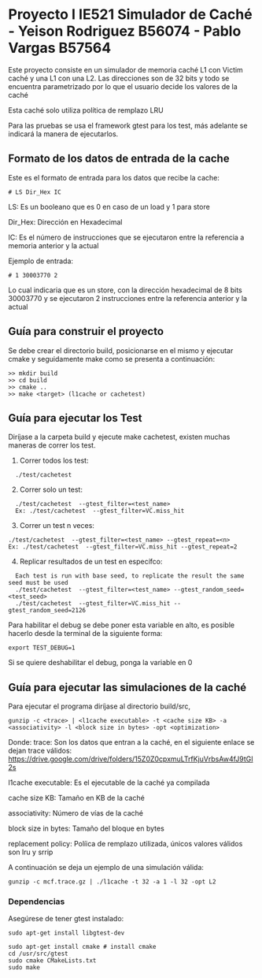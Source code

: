# Proyecto I IE521 Simulador de Caché - Yeison Rodriguez B56074 - Pablo Vargas B57564

Este proyecto consiste en un simulador de memoria caché L1 con Victim caché y 
una L1 con una L2. Las direcciones son de 32 bits y todo se encuentra parametrizado
por lo que el usuario decide los valores de la caché

Esta caché solo utiliza política de remplazo LRU

Para las pruebas se usa el framework gtest para los test, más adelante se indicará la 
manera de ejecutarlos.

## Formato de los datos de entrada de la cache
Este es el formato de entrada para los datos que recibe la cache:
```
# LS Dir_Hex IC
```
LS: Es un booleano que es 0 en caso de un load y 1 para store

Dir_Hex: Dirección en Hexadecimal

IC: Es el número de instrucciones que se ejecutaron entre la referencia a memoria 
anterior y la actual

Ejemplo de entrada:
```
# 1 30003770 2
```
Lo cual indicaria que es un store, con la dirección hexadecimal de 8 bits 30003770 y
se ejecutaron 2 instrucciones entre la referencia anterior y la actual


## Guía para construir el proyecto
Se debe crear el directorio build, posicionarse en el mismo y ejecutar cmake y seguidamente make
como se presenta a continuación:
```
>> mkdir build
>> cd build
>> cmake ..
>> make <target> (l1cache or cachetest)
```

## Guía para ejecutar los Test
Diríjase a la carpeta build y ejecute make cachetest, existen muchas maneras de correr los test.

1. Correr todos los test:
```
  ./test/cachetest
```
2. Correr solo un test:
```
  ./test/cachetest  --gtest_filter=<test_name>
  Ex: ./test/cachetest  --gtest_filter=VC.miss_hit
```
3. Correr un test n veces:
```
./test/cachetest  --gtest_filter=<test_name> --gtest_repeat=<n>
Ex: ./test/cachetest  --gtest_filter=VC.miss_hit --gtest_repeat=2
```
4. Replicar resultados de un test en específco:
```
  Each test is run with base seed, to replicate the result the same seed must be used
  ./test/cachetest  --gtest_filter=<test_name> --gtest_random_seed=<test_seed>
  ./test/cachetest  --gtest_filter=VC.miss_hit --gtest_random_seed=2126
```  
Para habilitar el debug se debe poner esta variable en alto, es posible hacerlo desde la
terminal de la siguiente forma:
```
export TEST_DEBUG=1
```
Si se quiere deshabilitar el debug, ponga la variable en 0

## Guía para ejecutar las simulaciones de la caché
Para ejecutar el programa diríjase al directorio build/src,
```
gunzip -c <trace> | <l1cache executable> -t <cache size KB> -a <associativity> -l <block size in bytes> -opt <optimization>
```
Donde:
trace: Son los datos que entran a la caché, en el siguiente enlace se dejan trace válidos:
https://drive.google.com/drive/folders/15Z0Z0cpxmuLTrfKjuVrbsAw4fJ9tGI2s

l1cache executable: Es el ejecutable de la caché ya compilada

cache size KB: Tamaño en KB de la caché

associativity: Número de vías de la caché

block size in bytes: Tamaño del bloque en bytes

replacement policy: Políica de remplazo utilizada, únicos valores válidos son lru y srrip

A continuación se deja un ejemplo de una simulación válida:
```
gunzip -c mcf.trace.gz | ./l1cache -t 32 -a 1 -l 32 -opt L2
```

### Dependencias
Asegúrese de tener gtest instalado:
```
sudo apt-get install libgtest-dev

sudo apt-get install cmake # install cmake
cd /usr/src/gtest
sudo cmake CMakeLists.txt
sudo make
```
